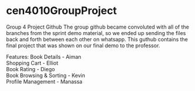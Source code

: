 # cen4010GroupProject
Group 4 Project Github
The group github became convoluted with all of the branches from the sprint demo material, so we ended up sending the files back and forth between each other on whatsapp. This guthub contains the final project that was shown on our final demo to the professor.

Features:
  Book Details - Aiman  
  Shopping Cart - Elliot  
  Book Rating - Diego  
  Book Browsing & Sorting - Kevin  
  Profile Management - Manassa  
